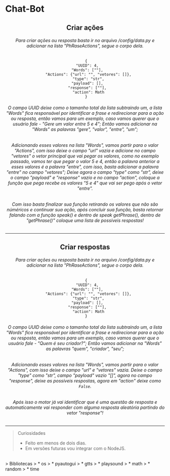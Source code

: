 # Chat-Bot 






<center>
  
  ## Criar ações
  
  ###### Para criar ações ou resposta basta ir no arquivo /config/data.py e adicionar na lista "PhRaseActions", segue o corpo dela.

 ```
  {
    "UUID": 4, 
    "Words": [""], 
    "Actions": {"url": "", "vetores": []},
    "type": "str",
    "payload": [], 
    "response": [""], 
    "action": Math
  }
 ```

 ###### O campo UUID deixe como o tamanho total da lista subtraindo um, a lista "Words" fica responsável por identificar a frase e redirecionar para a ação ou resposta, então vamos para um exemplo, caso vamos querer que o usuário fale - "Gere um valor entre 5 e 4"; Então vamos adicionar na "Words" as palavras "gere", "valor", "entre", "um";

 ###### Adicionando esses valores na lista "Words", vamos partir para o valor "Actions", com isso deixe o campo "url" vazia e adicione no campo "vetores" o vetor principal que vai pegar os valores, como no exemplo passado, vamos ter que pegar o valor 5 e 4, então a palavra anterior a esses valores é a palavra "entre", com isso, basta adicionar a palavra "entre" no campo "vetores"; Deixe agora o campo "type" como "str", deixe o campo "payload" e "response" vazio e no campo "action", coloque a função que pega recebe os valores "5 e 4" que vai ser pego após o vetor "entre".

 ###### Com isso basta finalizar sua função retirando os valores que não são núméricos e continuar sua ação, após concluir sua função, basta retornar falando com a função speak() e dentro de speak getPhrase(), dentro de "getPhrase()" coloque uma lista de possíveis respostas!
</center>
<hr/>

<center>
  
  ## Criar respostas
  
  ###### Para criar ações ou resposta basta ir no arquivo /config/data.py e adicionar na lista "PhRaseActions", segue o corpo dela.

 ```
  {
    "UUID": 4, 
    "Words": [""], 
    "Actions": {"url": "", "vetores": []},
    "type": "str",
    "payload": [], 
    "response": [""], 
    "action": Math
  }
 ```

 ###### O campo UUID deixe como o tamanho total da lista subtraindo um, a lista "Words" fica responsável por identificar a frase e redirecionar para a ação ou resposta, então vamos para um exemplo, caso vamos querer que o usuário fale - "Quem é seu criador?"; Então vamos adicionar na "Words" as palavras "quem", "criador", "seu";

 ###### Adicionando esses valores na lista "Words", vamos partir para o valor "Actions", com isso deixe o campo "url" e "vetores" vazia. Deixe o campo "type" como "str", campo "payload" vazio "[]", agora no campo "response", deixe as possíveis respostas, agora em "action" deixe como  ```False```.

 ###### Após isso o motor já vai identificar que é uma questão de resposta e automaticamente vai responder com alguma resposta aleatória partindo do vetor "response"!
  
</center>

<hr/>

> Curiosidades
> * Feito em menos de dois dias.
> * Em versões futuras vou integrar com o NodeJS.
<br/>
> Bibliotecas
> * os
> * pyautogui
> * gtts
> * playsound
> * math
> * random
> * time


